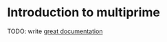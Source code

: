 # Introduction to multiprime

TODO: write [great documentation](http://jacobian.org/writing/what-to-write/)
